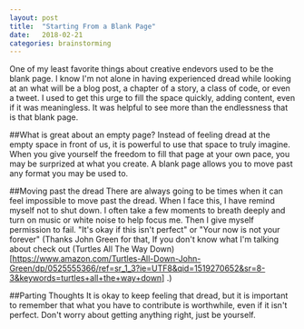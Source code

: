 ```yaml
---
layout: post
title:  "Starting From a Blank Page"
date:   2018-02-21 
categories: brainstorming
---
```


One of my least favorite things about creative endevors used to be the blank page. I know I'm not alone in having experienced dread while looking at an what will be a blog post, a chapter of a story, a class of code, or even a tweet. I used to get this urge to fill the space quickly, adding content, even if it was meaningless. It was helpful to see more than the endlessness that is that blank page. 

##What is great about an empty page?
Instead of feeling dread at the empty space in front of us, it is powerful to use that space to truly imagine. When you give yourself the freedom to fill that page at your own pace, you may be surprized at what you create. A blank page allows you to move past any format you may be used to. 

##Moving past the dread
There are always going to be times when it can feel impossible to move past the dread. When I face this, I have remind myself not to shut down. I often take a few moments to breath deeply and turn on music or white noise to help focus me. Then I give myself permission to fail. "It's okay if this isn't perfect" or "Your now is not your forever" (Thanks John Green for that, If you don't know what I'm talking about check out (Turtles All The Way Down)[https://www.amazon.com/Turtles-All-Down-John-Green/dp/0525555366/ref=sr_1_3?ie=UTF8&qid=1519270652&sr=8-3&keywords=turtles+all+the+way+down] .)  

##Parting Thoughts
It is okay to keep feeling that dread, but it is important to remember that what you have to contribute is worthwhile, even if it isn't perfect. Don't worry about getting anything right, just be yourself. 